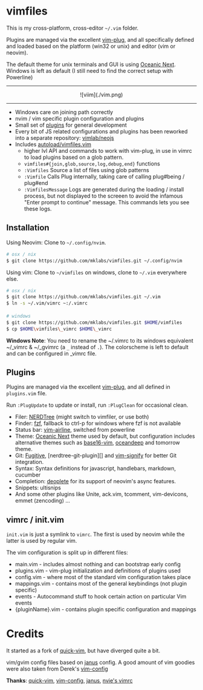 # vimfiles

This is my cross-platform, cross-editor `~/.vim` folder.

Plugins are managed via the excellent
[vim-plug](https://github.com/junegunn/vim-plug), and all specifically defined
and loaded based on the platform (win32 or unix) and editor (vim or neovim).

The default theme for unix terminals and GUI is using [Oceanic Next][]. Windows
is left as default (I still need to find the correct setup with Powerline)

---

<div align="center">
  ![viim](./vim.png)
</div>

---

- Windows care on joining path correctly
- nvim / vim specific plugin configuration and plugins
- Small set of [plugins](#plugins) for general development
- Every bit of JS related configurations and plugins has been reworked into a
  separate repository: [vimlab/neojs](https://github.com/vimlab/neojs)
- Includes [autoload/vimfiles.vim](./autoload/vimfiles.vim)
  - higher lvl API and commands to work with vim-plug, in use in vimrc to load
    plugins based on a glob pattern.
  - `vimfiles#{join,glob,source,log,debug,end}` functions
  - `:Vimfiles` Source a list of files using glob patterns
  - `:Vimfile` Calls Plug internally, taking care of calling plug#being / plug#end
  - `:VimfilesMessage` Logs are generated during the loading / install
    process, but not displayed to the screeen to avoid the infamous
    "Enter prompt to continue" message. This commands lets you see these
    logs.

## Installation

Using Neovim: Clone to `~/.config/nvim`.
```sh
# osx / nix
$ git clone https://github.com/mklabs/vimfiles.git ~/.config/nvim
```

Using vim: Clone to `~/vimfiles` on windows, clone to `~/.vim` everywhere else.

```sh
# osx / nix
$ git clone https://github.com/mklabs/vimfiles.git ~/.vim
$ ln -s ~/.vim/vimrc ~:/.vimrc

# windows
$ git clone https://github.com/mklabs/vimfiles.git $HOME/vimfiles
$ cp $HOME\vimfiles\_vimrc $HOME\_vimrc
```

**Windows Note**: You need to rename the ~/.vimrc to its windows equivalent
~/_vimrc & ~/_gvimrc (a `_` instead of `.`). The colorscheme is left to
default and can be configured in _vimrc file.

## Plugins

Plugins are managed via the excellent
[vim-plug](https://github.com/junegunn/vim-plug), and all defined in
`plugins.vim` file.

Run `:PlugUpdate` to update or install, run `:PlugClean` for occasional clean.


- Filer: [NERDTree][] (might switch to vimfiler, or use both)
- Finder: [fzf][], fallback to ctrl-p for windows where fzf is not available
- Status bar: [vim-airline][], switched from powerline
- Theme: [Oceanic Next][] theme used by default, but configuration includes
  alternative themes such as [base16-vim][], [oceandeep][] and tomorrow
  theme.
- Git: [Fugitive][], [nerdtree-git-plugin][] and [vim-signify][] for better Git integration.
- Syntax: Syntax definitions for javascript, handlebars, markdown, cucumber
- Completion: [deoplete][] for its support of neovim's async features.
- Snippets: ultisnips
- And some other plugins like Unite, ack.vim, tcomment, vim-devicons, emmet (zencoding) ...

[NERDTree]: https://github.com/scrooloose/nerdtree
[vim-airline]: https://github.com/vim-airline/vim-airline
[fzf]: https://github.com/junegunn/fzf.vim
[Oceanic Next]: https://github.com/mhartington/oceanic-next
[base16-vim]: https://github.com/chriskempson/base16-vim
[oceandeep]: https://github.com/vim-scripts/oceandeep
[tomorrow theme]: https://github.com/chriskempson/vim-tomorrow-theme
[Fugitive]: https://github.com/tpope/vim-fugitive
[vim-signify]: https://github.com/mhinz/vim-signify
[deoplete]: https://github.com/Shougo/deoplete.nvim
[ultisnips]: https://github.com/sirver/ultisnips

## vimrc / init.vim

`init.vim` is just a symlink to `vimrc`. The first is used by neovim while the
latter is used by regular vim.

The vim configuration is split up in different files:

- main.vim - includes almost nothing and can bootstrap early config
- plugins.vim - vim-plug initialization and definitions of plugins used
- config.vim - where most of the standard vim configuration takes place
- mappings.vim - contains most of the general keybindings (not plugin specific)
- events - Autocommand stuff to hook certain action on particular Vim events
- {pluginName}.vim - contains plugin specific configuration and mappings

# Credits

It started as a fork of [quick-vim][], but have diverged quite a bit.

vim/gvim config files based on [janus][] config. A good amount of vim goodies
were also taken from Derek's [vim-config][]

**Thanks**: [quick-vim][], [vim-config][], [janus][], [nvie's vimrc][]

[vim-config]: https://github.com/derekwyatt/vim-config/
[janus]: http://github.com/carlhuda/janus
[quick-vim]: https://github.com/brianleroux/quick-vim/
[nvie's vimrc]: https://github.com/nvie/vimrc

